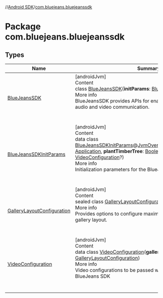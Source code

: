 //[Android SDK](../../index.md)/[com.bluejeans.bluejeanssdk](index.md)



# Package com.bluejeans.bluejeanssdk  


## Types  
  
|  Name |  Summary | 
|---|---|
| <a name="com.bluejeans.bluejeanssdk/BlueJeansSDK///PointingToDeclaration/"></a>[BlueJeansSDK](-blue-jeans-s-d-k/index.md)| <a name="com.bluejeans.bluejeanssdk/BlueJeansSDK///PointingToDeclaration/"></a>[androidJvm]  <br>Content  <br>class [BlueJeansSDK](-blue-jeans-s-d-k/index.md)(**initParams**: [BlueJeansSDKInitParams](-blue-jeans-s-d-k-init-params/index.md))  <br>More info  <br>BlueJeansSDK provides APIs for enabling real time BlueJeans audio and video communication.  <br><br><br>|
| <a name="com.bluejeans.bluejeanssdk/BlueJeansSDKInitParams///PointingToDeclaration/"></a>[BlueJeansSDKInitParams](-blue-jeans-s-d-k-init-params/index.md)| <a name="com.bluejeans.bluejeanssdk/BlueJeansSDKInitParams///PointingToDeclaration/"></a>[androidJvm]  <br>Content  <br>data class [BlueJeansSDKInitParams](-blue-jeans-s-d-k-init-params/index.md)@[JvmOverloads](https://kotlinlang.org/api/latest/jvm/stdlib/kotlin.jvm/-jvm-overloads/index.html)()constructor(**context**: [Application](https://developer.android.com/reference/kotlin/android/app/Application.html), **plantTimberTree**: [Boolean](https://kotlinlang.org/api/latest/jvm/stdlib/kotlin/-boolean/index.html), **videoConfiguration**: [VideoConfiguration](-video-configuration/index.md)?)  <br>More info  <br>Initialization parameters for the BlueJeans SDK  <br><br><br>|
| <a name="com.bluejeans.bluejeanssdk/GalleryLayoutConfiguration///PointingToDeclaration/"></a>[GalleryLayoutConfiguration](-gallery-layout-configuration/index.md)| <a name="com.bluejeans.bluejeanssdk/GalleryLayoutConfiguration///PointingToDeclaration/"></a>[androidJvm]  <br>Content  <br>sealed class [GalleryLayoutConfiguration](-gallery-layout-configuration/index.md)  <br>More info  <br>Provides options to configure maximum number of tiles in gallery layout.  <br><br><br>|
| <a name="com.bluejeans.bluejeanssdk/VideoConfiguration///PointingToDeclaration/"></a>[VideoConfiguration](-video-configuration/index.md)| <a name="com.bluejeans.bluejeanssdk/VideoConfiguration///PointingToDeclaration/"></a>[androidJvm]  <br>Content  <br>data class [VideoConfiguration](-video-configuration/index.md)(**galleryLayoutConfiguration**: [GalleryLayoutConfiguration](-gallery-layout-configuration/index.md))  <br>More info  <br>Video configurations to be passed while initialization of BlueJeans SDK  <br><br><br>|

